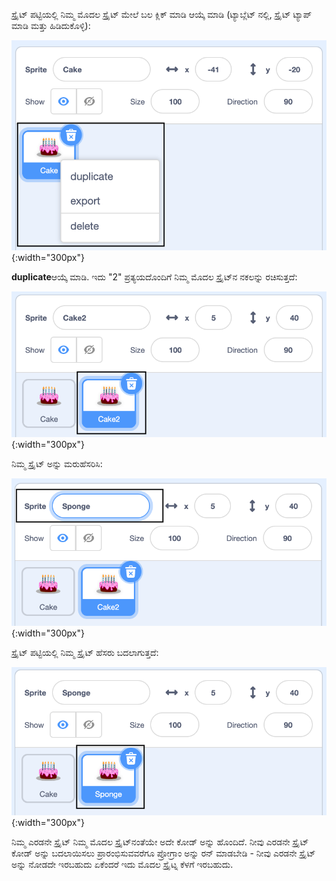 ಸ್ಪ್ರೈಟ್ ಪಟ್ಟಿಯಲ್ಲಿ ನಿಮ್ಮ ಮೊದಲ ಸ್ಪ್ರೈಟ್ ಮೇಲೆ ಬಲ ಕ್ಲಿಕ್ ಮಾಡಿ ಆಯ್ಕೆ ಮಾಡಿ (ಟ್ಯಾಬ್ಲೆಟ್ ನಲ್ಲಿ, ಸ್ಪ್ರೈಟ್ ಟ್ಯಾಪ್ ಮಾಡಿ ಮತ್ತು ಹಿಡಿದುಕೊಳ್ಳಿ):

![The Sprite list, with the first sprite highlighted and a pop-up menu showing the options 'duplicate', 'export', and 'delete'.](images/challenge1-right-click-sprite.png){:width="300px"}

**duplicate**ಆಯ್ಕೆ ಮಾಡಿ. ಇದು "2" ಪ್ರತ್ಯಯದೊಂದಿಗೆ ನಿಮ್ಮ ಮೊದಲ ಸ್ಪ್ರೈಟ್‌ನ ನಕಲನ್ನು ರಚಿಸುತ್ತದೆ:

![The Sprite list showing the first sprite and the duplicate sprite.](images/challenge1-duplicate-sprite.png){:width="300px"}

ನಿಮ್ಮ ಸ್ಪ್ರೈಟ್ ಅನ್ನು ಮರುಹೆಸರಿಸಿ:

![The Sprite pane, with the 'Sprite' field highlighted.](images/challenge1-rename-sprite.png){:width="300px"}

ಸ್ಪ್ರೈಟ್ ಪಟ್ಟಿಯಲ್ಲಿ ನಿಮ್ಮ ಸ್ಪ್ರೈಟ್ ಹೆಸರು ಬದಲಾಗುತ್ತದೆ:

![The Sprite list showing the duplicate sprite with a new name.](images/challenge1-sprite-list.png){:width="300px"}

ನಿಮ್ಮ ಎರಡನೇ ಸ್ಪ್ರೈಟ್ ನಿಮ್ಮ ಮೊದಲ ಸ್ಪ್ರೈಟ್‌ನಂತೆಯೇ ಅದೇ ಕೋಡ್ ಅನ್ನು ಹೊಂದಿದೆ. ನೀವು ಎರಡನೇ ಸ್ಪ್ರೈಟ್ ಕೋಡ್ ಅನ್ನು ಬದಲಾಯಿಸಲು ಪ್ರಾರಂಭಿಸುವವರೆಗೂ ಪ್ರೋಗ್ರಾಂ ಅನ್ನು ರನ್ ಮಾಡಬೇಡಿ - ನೀವು ಎರಡನೇ ಸ್ಪ್ರೈಟ್ ಅನ್ನು ನೋಡದೇ ಇರಬಹುದು ಏಕೆಂದರೆ ಇದು ಮೊದಲ ಸ್ಪ್ರೈಟ್ನ ಕೆಳಗೆ ಇರಬಹುದು.
